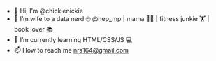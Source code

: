 - 👋 Hi, I’m @chickienickie
- 👀 I’m wife to a data nerd 🤓 @hep_mp |   mama 👱👧  |  fitness junkie 🏋  |  book lover 📚
- 🌱 I’m currently learning HTML/CSS/JS 💻
- 📫 How to reach me nrs164@gmail.com

<!---
chickienickie/chickienickie is a ✨ special ✨ repository because its `README.md` (this file) appears on your GitHub profile.
You can click the Preview link to take a look at your changes.
--->
